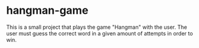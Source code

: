 # hangman-game
This is a small project that plays the game "Hangman" with the user. The user must guess the correct word in a given amount of attempts in order to win.
